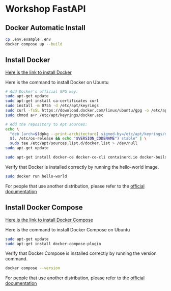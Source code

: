 # Workshop FastAPI

## Docker Automatic Install

```sh
cp .env.example .env
docker compose up --build
```

## Install Docker

[Here is the link to install Docker](https://docs.docker.com/engine/install/)

Here is the command to install Docker on Ubuntu

```sh
# Add Docker's official GPG key:
sudo apt-get update
sudo apt-get install ca-certificates curl
sudo install -m 0755 -d /etc/apt/keyrings
sudo curl -fsSL https://download.docker.com/linux/ubuntu/gpg -o /etc/apt/keyrings/docker.asc
sudo chmod a+r /etc/apt/keyrings/docker.asc

# Add the repository to Apt sources:
echo \
  "deb [arch=$(dpkg --print-architecture) signed-by=/etc/apt/keyrings/docker.asc] https://download.docker.com/linux/ubuntu \
  $(. /etc/os-release && echo "$VERSION_CODENAME") stable" | \
  sudo tee /etc/apt/sources.list.d/docker.list > /dev/null
sudo apt-get update
```

```sh
sudo apt-get install docker-ce docker-ce-cli containerd.io docker-buildx-plugin docker-compose-plugin
```

Verify that Docker is installed correctly by running the hello-world image.

```sh
sudo docker run hello-world
```

For people that use another distribution, please refer to the [official documentation](https://docs.docker.com/engine/install/)

## Install Docker Compose

[Here is the link to install Docker Compose](https://docs.docker.com/compose/install/)

Here is the command to install Docker Compose on Ubuntu

```sh
sudo apt-get update
sudo apt-get install docker-compose-plugin
```

Verify that Docker Compose is installed correctly by running the version command.

```sh
docker compose --version
```

For people that use another distribution, please refer to the [official documentation](https://docs.docker.com/compose/install/)
